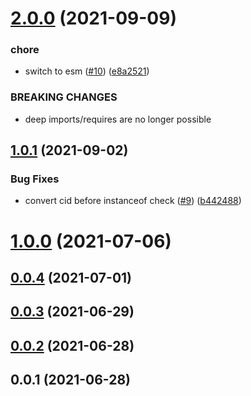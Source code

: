 # [2.0.0](https://github.com/ipfs/js-blockstore-datastore-adapter/compare/v1.0.1...v2.0.0) (2021-09-09)


### chore

* switch to esm ([#10](https://github.com/ipfs/js-blockstore-datastore-adapter/issues/10)) ([e8a2521](https://github.com/ipfs/js-blockstore-datastore-adapter/commit/e8a2521c090790c6cd6877950a3d90c3a938d83d))


### BREAKING CHANGES

* deep imports/requires are no longer possible



## [1.0.1](https://github.com/ipfs/js-blockstore-datastore-adapter/compare/v1.0.0...v1.0.1) (2021-09-02)


### Bug Fixes

* convert cid before instanceof check ([#9](https://github.com/ipfs/js-blockstore-datastore-adapter/issues/9)) ([b442488](https://github.com/ipfs/js-blockstore-datastore-adapter/commit/b4424884e89dc30b27a8466ba6cefac5e0612daa))



# [1.0.0](https://github.com/ipfs/js-blockstore-datastore-adapter/compare/v0.0.4...v1.0.0) (2021-07-06)



## [0.0.4](https://github.com/ipfs/js-blockstore-datastore-adapter/compare/v0.0.3...v0.0.4) (2021-07-01)



## [0.0.3](https://github.com/ipfs/js-blockstore-datastore-adapter/compare/v0.0.2...v0.0.3) (2021-06-29)



## [0.0.2](https://github.com/ipfs/js-blockstore-datastore-adapter/compare/v0.0.1...v0.0.2) (2021-06-28)



## 0.0.1 (2021-06-28)



